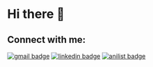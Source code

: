 <h1>Hi there  👋 </h1>

<h2> Connect with me: </h2>
<a href="mailto:claudia.ziemba@gmail.com" target="blank"><img src="https://img.shields.io/badge/Gmail-D14836?style=for-the-badge&logo=gmail&logoColor=white" alt="gmail badge"/></a> 
<a href="https://www.linkedin.com/in/claudiaziemba/" target="blank"><img src="https://img.shields.io/badge/LinkedIn-0077B5?style=for-the-badge&logo=linkedin&logoColor=white" alt="linkedin badge"/></a>
<!--<a href="" target="blank"><img src="https://img.shields.io/badge/Goodreads-372213?style=for-the-badge&logo=goodreads&logoColor=white" alt="goodreads badge"/></a>-->
<a href="" target="blank"><img src="https://img.shields.io/static/v1?label=&message=anilist&style=for-the-badge&logo=AniList&color=grey" alt="anilist badge"/></a>
